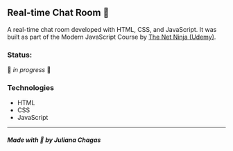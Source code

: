 ## Real-time Chat Room 💬

A real-time chat room developed with HTML, CSS, and JavaScript. It was built as part of the Modern JavaScript Course by [The Net Ninja (Udemy)](https://www.udemy.com/course/modern-javascript-from-novice-to-ninja/).

### Status:

🚧 *in progress* 🚧

### Technologies

- HTML
- CSS
- JavaScript

---

##### Made with 💜 by Juliana Chagas
